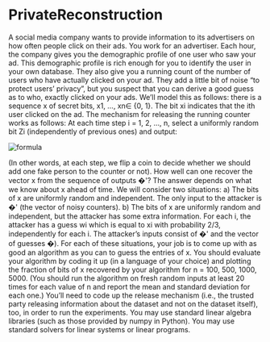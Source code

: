 # PrivateReconstruction
A social media company wants to provide information to its advertisers on how often people
click on their ads. You work for an advertiser. Each hour, the company gives you the demographic
profile of one user who saw your ad. This demographic profile is rich enough for you to identify the
user in your own database. They also give you a running count of the number of users who have actually
clicked on your ad. They add a little bit of noise “to protect users’ privacy”, but you suspect that you
can derive a good guess as to who, exactly clicked on your ads.
We’ll model this as follows: there is a sequence x of secret bits, x1, …, xn∈ {0, 1}. The bit xi indicates
that the ith user clicked on the ad. The mechanism for releasing the running counter works as follows:
At each time step i = 1, 2, ..., n, select a uniformly random bit Zi (independently of previous ones) and
output:

![formula](https://user-images.githubusercontent.com/47434149/140687818-7232ac8e-65ed-4988-8abe-f17abc30f9a7.png)

(In other words, at each step, we flip a coin to decide whether we should add one fake person to the
counter or not).
How well can one recover the vector x from the sequence of outputs �'? The answer depends on what
we know about x ahead of time. We will consider two situations:
a) The bits of x are uniformly random and independent. The only input to the attacker is �' (the vector
of noisy counters). 
b) The bits of x are uniformly random and independent, but the attacker has some extra information.
For each i, the attacker has a guess wi which is equal to xi with probability 2/3, independently for
each i. The attacker’s inputs consist of �' and the vector of guesses �).
For each of these situations, your job is to come up with as good an algorithm as you can to guess the
entries of x. You should evaluate your algorithm by coding it up (in a language of your choice) and
plotting the fraction of bits of x recovered by your algorithm for n = 100, 500, 1000, 5000. (You should
run the algorithm on fresh random inputs at least 20 times for each value of n and report the mean and
standard deviation for each one.)
You’ll need to code up the release mechanism (i.e., the trusted party releasing information about the
dataset and not on the dataset itself), too, in order to run the experiments. You may use standard linear
algebra libraries (such as those provided by numpy in Python). You may use standard solvers for linear
systems or linear programs. 
